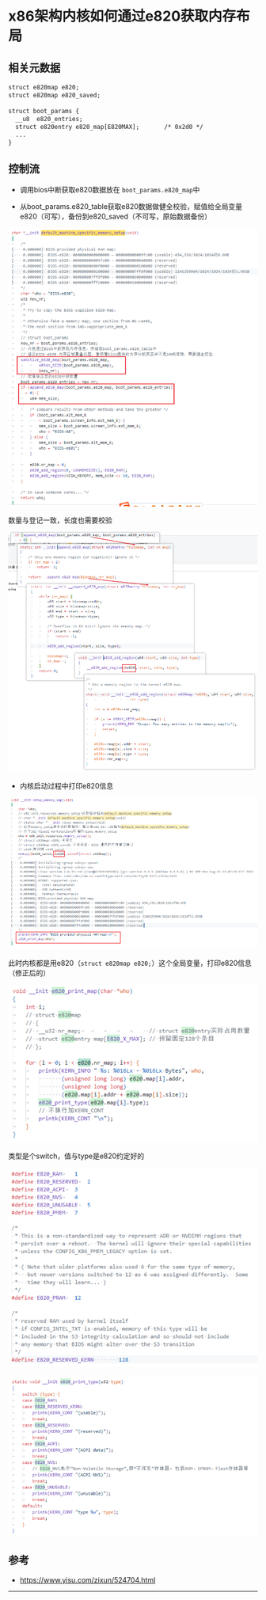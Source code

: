 # x86架构内核如何通过e820获取内存布局

## 相关元数据

```
struct e820map e820;
struct e820map e820_saved;

struct boot_params {
  __u8  e820_entries;
  struct e820entry e820_map[E820MAX];		/* 0x2d0 */
  ...
}
```


## 控制流


* 调用bios中断获取e820数据放在 ```boot_params.e820_map```中



* 从boot_params.e820_table获取e820数据做健全校验，赋值给全局变量e820（可写），备份到e820_saved（不可写，原始数据备份）

![20220827_131043_56](image/20220827_131043_56.png)

数量与登记一致，长度也需要校验

![20220827_130333_72](image/20220827_130333_72.png)


* 内核启动过程中打印e820信息

![20220827_131146_36](image/20220827_131146_36.png)

此时内核都是用e820（```struct e820map e820;```）这个全局变量，打印e820信息（修正后的）

![20220827_131208_76](image/20220827_131208_76.png)

类型是个switch，值与type是e820约定好的

![20220827_131524_81](image/20220827_131524_81.png)

![20220827_131453_50](image/20220827_131453_50.png)



## 参考

* <https://www.yisu.com/zixun/524704.html>






























---
